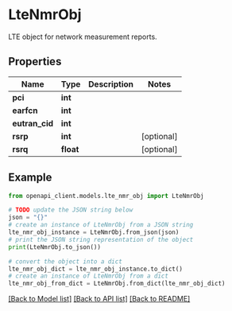 # LteNmrObj

LTE object for network measurement reports.

## Properties

Name | Type | Description | Notes
------------ | ------------- | ------------- | -------------
**pci** | **int** |  | 
**earfcn** | **int** |  | 
**eutran_cid** | **int** |  | 
**rsrp** | **int** |  | [optional] 
**rsrq** | **float** |  | [optional] 

## Example

```python
from openapi_client.models.lte_nmr_obj import LteNmrObj

# TODO update the JSON string below
json = "{}"
# create an instance of LteNmrObj from a JSON string
lte_nmr_obj_instance = LteNmrObj.from_json(json)
# print the JSON string representation of the object
print(LteNmrObj.to_json())

# convert the object into a dict
lte_nmr_obj_dict = lte_nmr_obj_instance.to_dict()
# create an instance of LteNmrObj from a dict
lte_nmr_obj_from_dict = LteNmrObj.from_dict(lte_nmr_obj_dict)
```
[[Back to Model list]](../README.md#documentation-for-models) [[Back to API list]](../README.md#documentation-for-api-endpoints) [[Back to README]](../README.md)


